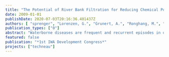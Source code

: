 ```yaml
---
title: "The Potential of River Bank Filtration for Reducing Chemical Pollutants and Pathogens from River Water ion Megacities: The New Delhi Experience"
date: 2009-01-01
publishDate: 2020-07-03T20:16:36.401437Z
authors: [ "sprenger", "Lorenzen, G.", "Grunert, A.", "Ronghang, M.", "Mittal, A. K.", "Selinka, H.-C.", "Girones, R.", "Lopez-Pila, J. M." ]
publication_types: ["0"]
abstract: "Waterborne diseases are frequent and recurrent episodes in developing countries with deficient sanitary conditions affecting drinking water. Waterborne epidemics might affect thousands of persons, like the Hepatitis-E-epidemics of Kuntra (Naik et al. 1992) and Delhi (Ramalingaswami and Purcell, 1988) with 79,000 and 25,000 ill persons respectively. It is not by chance that both epidemics occurred after drinking water treatment suffered a failure, allowing contaminated drinking water to reach the consumers. In order to ameliorate the consequences of water scarcity and poor sanitary conditions, systems for obtaining drinking water are needed which are efficient, robust, and require only low-cost technology. River Bank Filtration (RBF) is a process during which surface water is induced to infiltrate into the subsurface, either due to a natural hydraulic gradient or the depression cone of an abstraction well. During infiltration and soil passage, the quality of the surface water is substantially improved thanks to a combination of physical, chemical, and biological processes such as filtration, dilution with genuine groundwater, sorption and biodegradation of pollutants Apart from pathogens, organic trace compounds are widespread pollutants in rivers and lakes. The capacity of RBF to effectively or even completely remove both, pathogens and many organic contaminants has been confirmed in numerous investigations (e.g., Matthess et al. 1988). Its low costs in technology and labor makes RBF a very suitable drinking water treatment tool for developing countries. The aim of this study was to ascertain if RBF kept its power to remove pollutants and pathogens even in highly polluted waters as they are encountered in many urban agglomerations in developing countries."
featured: false
publication: "*1st IWA Development Congress*"
projects: ["techneau"]
---
```



